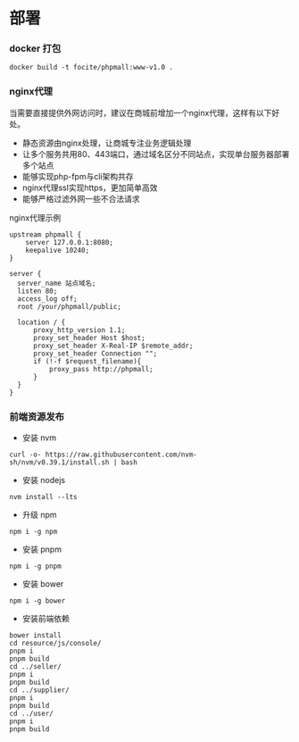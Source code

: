 # 部署

### docker 打包

```
docker build -t focite/phpmall:www-v1.0 .
```

### nginx代理

当需要直接提供外网访问时，建议在商城前增加一个nginx代理，这样有以下好处。

- 静态资源由nginx处理，让商城专注业务逻辑处理
- 让多个服务共用80、443端口，通过域名区分不同站点，实现单台服务器部署多个站点
- 能够实现php-fpm与cli架构共存
- nginx代理ssl实现https，更加简单高效
- 能够严格过滤外网一些不合法请求

nginx代理示例

```
upstream phpmall {
    server 127.0.0.1:8080;
    keepalive 10240;
}

server {
  server_name 站点域名;
  listen 80;
  access_log off;
  root /your/phpmall/public;

  location / {
      proxy_http_version 1.1;
      proxy_set_header Host $host;
      proxy_set_header X-Real-IP $remote_addr;
      proxy_set_header Connection "";
      if (!-f $request_filename){
          proxy_pass http://phpmall;
      }
  }
}
```

### 前端资源发布

- 安装 nvm

```shell
curl -o- https://raw.githubusercontent.com/nvm-sh/nvm/v0.39.1/install.sh | bash
```

- 安装 nodejs

```shell
nvm install --lts
```

- 升级 npm

```shell
npm i -g npm
```

- 安装 pnpm

```shell
npm i -g pnpm
```

- 安装 bower

```shell
npm i -g bower
```

- 安装前端依赖
```shell
bower install
cd resource/js/console/
pnpm i
pnpm build
cd ../seller/
pnpm i
pnpm build
cd ../supplier/
pnpm i
pnpm build
cd ../user/
pnpm i
pnpm build
```
